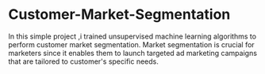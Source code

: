 # Customer-Market-Segmentation
In this simple project ,i trained unsupervised machine learning algorithms to perform customer market segmentation. Market segmentation is crucial for marketers since it enables them to launch targeted ad marketing campaigns that are tailored to customer's specific needs. 
